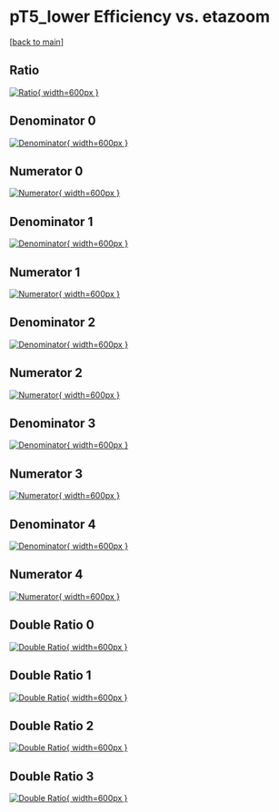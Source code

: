 # pT5_lower Efficiency vs. etazoom

[[back to main](./)]



## Ratio

[![Ratio](../mtv/var/pT5_lower_base_13_0_eff_etazoom.png){ width=600px }](../mtv/var/pT5_lower_base_13_0_eff_etazoom.pdf)

## Denominator 0

[![Denominator](../mtv/den/pT5_lower_base_13_0_eff_etazoom_den0.png){ width=600px }](../mtv/den/pT5_lower_base_13_0_eff_etazoom_den0.pdf)

## Numerator 0

[![Numerator](../mtv/num/pT5_lower_base_13_0_eff_etazoom_num0.png){ width=600px }](../mtv/num/pT5_lower_base_13_0_eff_etazoom_num0.pdf)

## Denominator 1

[![Denominator](../mtv/den/pT5_lower_base_13_0_eff_etazoom_den1.png){ width=600px }](../mtv/den/pT5_lower_base_13_0_eff_etazoom_den1.pdf)

## Numerator 1

[![Numerator](../mtv/num/pT5_lower_base_13_0_eff_etazoom_num1.png){ width=600px }](../mtv/num/pT5_lower_base_13_0_eff_etazoom_num1.pdf)

## Denominator 2

[![Denominator](../mtv/den/pT5_lower_base_13_0_eff_etazoom_den2.png){ width=600px }](../mtv/den/pT5_lower_base_13_0_eff_etazoom_den2.pdf)

## Numerator 2

[![Numerator](../mtv/num/pT5_lower_base_13_0_eff_etazoom_num2.png){ width=600px }](../mtv/num/pT5_lower_base_13_0_eff_etazoom_num2.pdf)

## Denominator 3

[![Denominator](../mtv/den/pT5_lower_base_13_0_eff_etazoom_den3.png){ width=600px }](../mtv/den/pT5_lower_base_13_0_eff_etazoom_den3.pdf)

## Numerator 3

[![Numerator](../mtv/num/pT5_lower_base_13_0_eff_etazoom_num3.png){ width=600px }](../mtv/num/pT5_lower_base_13_0_eff_etazoom_num3.pdf)

## Denominator 4

[![Denominator](../mtv/den/pT5_lower_base_13_0_eff_etazoom_den4.png){ width=600px }](../mtv/den/pT5_lower_base_13_0_eff_etazoom_den4.pdf)

## Numerator 4

[![Numerator](../mtv/num/pT5_lower_base_13_0_eff_etazoom_num4.png){ width=600px }](../mtv/num/pT5_lower_base_13_0_eff_etazoom_num4.pdf)

## Double Ratio 0

[![Double Ratio](../mtv/ratio/pT5_lower_base_13_0_eff_etazoom_ratio0.png){ width=600px }](../mtv/ratio/pT5_lower_base_13_0_eff_etazoom_ratio0.pdf)

## Double Ratio 1

[![Double Ratio](../mtv/ratio/pT5_lower_base_13_0_eff_etazoom_ratio1.png){ width=600px }](../mtv/ratio/pT5_lower_base_13_0_eff_etazoom_ratio1.pdf)

## Double Ratio 2

[![Double Ratio](../mtv/ratio/pT5_lower_base_13_0_eff_etazoom_ratio2.png){ width=600px }](../mtv/ratio/pT5_lower_base_13_0_eff_etazoom_ratio2.pdf)

## Double Ratio 3

[![Double Ratio](../mtv/ratio/pT5_lower_base_13_0_eff_etazoom_ratio3.png){ width=600px }](../mtv/ratio/pT5_lower_base_13_0_eff_etazoom_ratio3.pdf)

